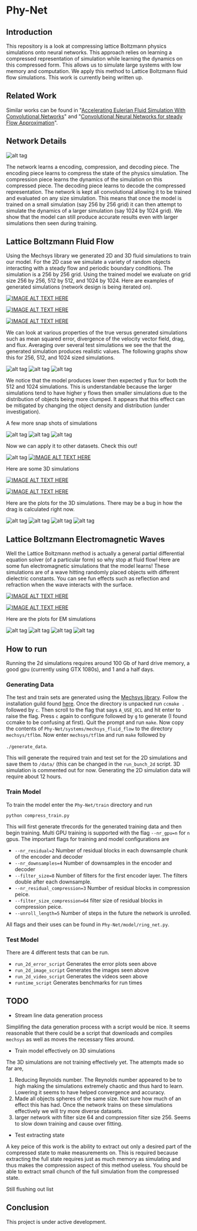 # Phy-Net

## Introduction

This repository is a look at compressing lattice Boltzmann physics simulations onto neural networks. This approach relies on learning a compressed representation of simulation while learning the dynamics on this compressed form. This allows us to simulate large systems with low memory and computation. We apply this method to Lattice Boltzmann fluid flow simulations. This work is currently being written up.

## Related Work
Similar works can be found in "[Accelerating Eulerian Fluid Simulation With Convolutional Networks](https://arxiv.org/pdf/1607.03597.pdf)" and "[Convolutional Neural Networks for steady Flow Approximation](https://autodeskresearch.com/publications/convolutional-neural-networks-steady-flow-approximation)".

## Network Details

![alt tag](https://github.com/loliverhennigh/Phy-Net/blob/master/test/figs/fig_1.png)

The network learns a encoding, compression, and decoding piece. The encoding piece learns to compress the state of the physics simulation. The compression piece learns the dynamics of the simulation on this compressed piece. The decoding piece learns to decode the compressed representation. The network is kept all convolutional allowing it to be trained and evaluated on any size simulation. This means that once the model is trained on a small simulation (say 256 by 256 grid) it can then attempt to simulate the dynamics of a larger simulation (say 1024 by 1024 grid). We show that the model can still produce accurate results even with larger simulations then seen during training.

## Lattice Boltzmann Fluid Flow

Using the Mechsys library we generated 2D and 3D fluid simulations to train our model. For the 2D case we simulate a variety of random objects interacting with a steady flow and periodic boundary conditions. The simulation is a 256 by 256 grid. Using the trained model we evaluate on grid size 256 by 256, 512 by 512, and 1024 by 1024. Here are examples of generated simulations (network design is being iterated on).

[![IMAGE ALT TEXT HERE](http://img.youtube.com/vi/Nuf_Jw4fGFk/0.jpg)](https://www.youtube.com/watch?v=Nuf_Jw4fGFk)

[![IMAGE ALT TEXT HERE](http://img.youtube.com/vi/YtsQX9L56Dg/0.jpg)](https://www.youtube.com/watch?v=YtsQX9L56Dg)

[![IMAGE ALT TEXT HERE](http://img.youtube.com/vi/vPrHXMlDW0k/0.jpg)](https://www.youtube.com/watch?v=vPrHXMlDW0k)

We can look at various properties of the true versus generated simulations such as mean squared error, divergence of the velocity vector field, drag, and flux. Averaging over several test simulations we see the that the generated simulation produces realistic values. The following graphs show this for 256, 512, and 1024 sized simulations.

![alt tag](https://github.com/loliverhennigh/Phy-Net/blob/master/test/figs/256x256_2d_error_plot.png)
![alt tag](https://github.com/loliverhennigh/Phy-Net/blob/master/test/figs/512x512_2d_error_plot.png)
![alt tag](https://github.com/loliverhennigh/Phy-Net/blob/master/test/figs/1024x1024_2d_error_plot.png)

We notice that the model produces lower then expected y flux for both the 512 and 1024 simulations. This is understandable because the larger simulations tend to have higher y flows then smaller simulations due to the distribution of objects being more clumped. It appears that this effect can be mitigated by changing the object density and distribution (under investigation).

A few more snap shots of simulations

![alt tag](https://github.com/loliverhennigh/Phy-Net/blob/master/test/figs/256x256_2d_flow_image.png)
![alt tag](https://github.com/loliverhennigh/Phy-Net/blob/master/test/figs/512x512_2d_flow_image.png)
![alt tag](https://github.com/loliverhennigh/Phy-Net/blob/master/test/figs/1024x1024_2d_flow_image.png)

Now we can apply it to other datasets. Check this out!

![alt tag](https://github.com/loliverhennigh/Phy-Net/blob/master/test/figs/256x512_2d_flow_image.png)
[![IMAGE ALT TEXT HERE](http://img.youtube.com/vi/bX0_4zjYtHo/0.jpg)](https://www.youtube.com/watch?v=bX0_4zjYtHo)


Here are some 3D simulations

[![IMAGE ALT TEXT HERE](http://img.youtube.com/vi/ZG_gmkFbE2I/0.jpg)](https://www.youtube.com/watch?v=ZG_gmkFbE2I)


[![IMAGE ALT TEXT HERE](http://img.youtube.com/vi/ilCuHTo0Ul4/0.jpg)](https://www.youtube.com/watch?v=ilCuHTo0Ul4)

Here are the plots for the 3D simulations. There may be a bug in how the drag is calculated right now.

![alt tag](https://github.com/loliverhennigh/Phy-Net/blob/master/test/figs/40x40x160_3d_error_plot.png)
![alt tag](https://github.com/loliverhennigh/Phy-Net/blob/master/test/figs/80x80x320_3d_error_plot.png)
![alt tag](https://github.com/loliverhennigh/Phy-Net/blob/master/test/figs/40x40x160_3d_flow_image.png)
![alt tag](https://github.com/loliverhennigh/Phy-Net/blob/master/test/figs/80x80x320_3d_flow_image.png)



## Lattice Boltzmann Electromagnetic Waves
Well the Lattice Boltzmann method is actually a general partial differential equation solver (of a particular form) so why stop at fluid flow! Here are some fun electromagnetic simulations that the model learns! These simulations are of a wave hitting randomly placed objects with different dielectric constants. You can see fun effects such as reflection and refraction when the wave interacts with the surface.

[![IMAGE ALT TEXT HERE](http://img.youtube.com/vi/s57No66p_40/0.jpg)](https://www.youtube.com/watch?v=s57No66p_40)

[![IMAGE ALT TEXT HERE](http://img.youtube.com/vi/jaYd1YLDzXo/0.jpg)](https://www.youtube.com/watch?v=jaYd1YLDzXo)

Here are the plots for EM simulations


![alt tag](https://github.com/loliverhennigh/Phy-Net/blob/master/test/figs/256x256_2d_em_error_plot.png)
![alt tag](https://github.com/loliverhennigh/Phy-Net/blob/master/test/figs/512x512_2d_em_error_plot.png)
![alt tag](https://github.com/loliverhennigh/Phy-Net/blob/master/test/figs/256x256_2d_em_image.png)
![alt tag](https://github.com/loliverhennigh/Phy-Net/blob/master/test/figs/512x512_2d_em_image.png)

## How to run

Running the 2d simulations requires around 100 Gb of hard drive memory, a good gpu (currently using GTX 1080s), and 1 and a half days.

### Generating Data

The test and train sets are generated using the [Mechsys library](http://mechsys.nongnu.org/index.html). Follow the installation guild found [here](http://mechsys.nongnu.org/installation.html). Once the directory is unpacked run `ccmake .` followed by `c`. Then scroll to the flag that says `A_USE_OCL` and hit enter to raise the flag. Press `c` again to configure followed by `g` to generate (I found ccmake to be confusing at first). Quit the prompt and run `make`. Now copy the contents of `Phy-Net/systems/mechsys_fluid_flow` to the directory `mechsys/tflbm`. Now enter `mechsys/tflbm` and run `make` followed by 

`
./generate_data
`. 

This will generate the required train and test set for the 2D simulations and save them to `/data/` (this can be changed in the `run_bunch_2d` script. 3D simulation is commented out for now. Generating the 2D simulation data will require about 12 hours.

### Train Model

To train the model enter the `Phy-Net/train` directory and run

`
python compress_train.py
`

This will first generate tfrecords for the generated training data and then begin training. Multi GPU training is supported with the flag `--nr_gpu=n` for `n` gpus. The important flags for training and model configurations are

- `--nr_residual=2` Number of residual blocks in each downsample chunk of the encoder and decoder
- `--nr_downsamples=4` Number of downsamples in the encoder and decoder
- `--filter_size=8` Number of filters for the first encoder layer. The filters double after each downsample.
- `--nr_residual_compression=3` Number of residual blocks in compression peice.
- `--filter_size_compression=64` filter size of residual blocks in compression peice.
- `--unroll_length=5` Number of steps in the future the network is unrolled.

All flags and their uses can be found in `Phy-Net/model/ring_net.py`.

### Test Model

There are 4 different tests that can be run.

- `run_2d_error_script` Generates the error plots seen above
- `run_2d_image_script` Generates the images seen above
- `run_2d_video_script` Generates the videos seen above
- `runtime_script` Generates benchmarks for run times

## TODO

- Stream line data generation process

Simplifing the data generation process with a script would be nice. It seems reasonable that there could be a script that downloads and compiles `mechsys` as well as moves the necessary files around.

- Train model effectively on 3D simulations

The 3D simulations are not training effectively yet. The attempts made so far are, 

1. Reducing Reynolds number. The Reynolds number appeared to be to high making the simulations extremely chaotic and thus hard to learn. Lowering it seems to have helped convergence and accuracy.
2. Made all objects spheres of the same size. Not sure how much of an effect this has had. Once the network trains on these simulations effectively we will try more diverse datasets.
3. larger network with filter size 64 and compression filter size 256. Seems to slow down training and cause over fitting.

- Test extracting state

A key peice of this work is the ability to extract out only a desired part of the compressed state to make measurements on. This is required because extracting the full state requires just as much memory as simulating and thus makes the compression aspect of this method useless. You should be able to extract small chunch of the full simulation from the compressed state.

Still flushing out list

## Conclusion

This project is under active development.




